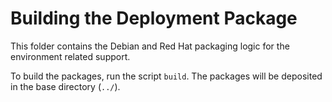 # Building the Deployment Package

This folder contains the Debian and Red Hat packaging logic for the environment related support.

To build the packages, run the script `build`. The packages will be deposited in the base directory (`../`).
